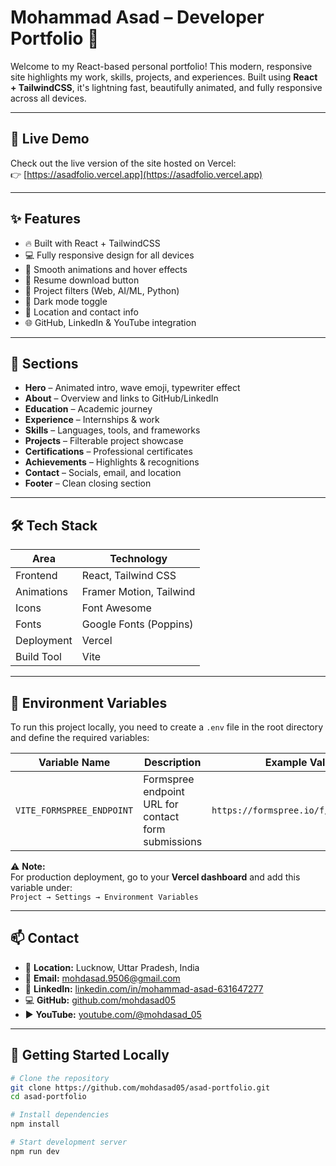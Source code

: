 # Mohammad Asad – Developer Portfolio 🚀

Welcome to my React-based personal portfolio! This modern, responsive site highlights my work, skills, projects, and experiences. Built using **React + TailwindCSS**, it's lightning fast, beautifully animated, and fully responsive across all devices.

---

## 🔗 Live Demo

Check out the live version of the site hosted on Vercel:  
👉 [https://asadfolio.vercel.app](https://asadfolio.vercel.app)

---

## ✨ Features

- 🔥 Built with React + TailwindCSS
- 💻 Fully responsive design for all devices
- 🎨 Smooth animations and hover effects
- 📄 Resume download button
- 🧠 Project filters (Web, AI/ML, Python)
- 🌙 Dark mode toggle
- 📍 Location and contact info
- 🌐 GitHub, LinkedIn & YouTube integration

---

## 🧩 Sections

- **Hero** – Animated intro, wave emoji, typewriter effect
- **About** – Overview and links to GitHub/LinkedIn
- **Education** – Academic journey
- **Experience** – Internships & work
- **Skills** – Languages, tools, and frameworks
- **Projects** – Filterable project showcase
- **Certifications** – Professional certificates
- **Achievements** – Highlights & recognitions
- **Contact** – Socials, email, and location
- **Footer** – Clean closing section

---

## 🛠️ Tech Stack

| Area        | Technology              |
|-------------|--------------------------|
| Frontend    | React, Tailwind CSS      |
| Animations  | Framer Motion, Tailwind  |
| Icons       | Font Awesome             |
| Fonts       | Google Fonts (Poppins)   |
| Deployment  | Vercel                   |
| Build Tool  | Vite                     |

---

## 🔑 Environment Variables

To run this project locally, you need to create a `.env` file in the root directory and define the required variables:

| Variable Name           | Description                                  | Example Value                    |
|-------------------------|----------------------------------------------|-----------------------------------|
| `VITE_FORMSPREE_ENDPOINT` | Formspree endpoint URL for contact form submissions | `https://formspree.io/f/your_form_id` |

⚠️ **Note:**  
For production deployment, go to your **Vercel dashboard** and add this variable under:  
`Project → Settings → Environment Variables`

---

## 📫 Contact

- 📍 **Location:** Lucknow, Uttar Pradesh, India  
- 📧 **Email:** [mohdasad.9506@gmail.com](mailto:mohdasad.9506@gmail.com)  
- 💼 **LinkedIn:** [linkedin.com/in/mohammad-asad-631647277](https://linkedin.com/in/mohammad-asad-631647277)  
- 💻 **GitHub:** [github.com/mohdasad05](https://github.com/mohdasad05)  
- ▶️ **YouTube:** [youtube.com/@mohdasad_05](https://youtube.com/@mohdasad_05)

---

## 🚀 Getting Started Locally

```bash
# Clone the repository
git clone https://github.com/mohdasad05/asad-portfolio.git
cd asad-portfolio

# Install dependencies
npm install

# Start development server
npm run dev
